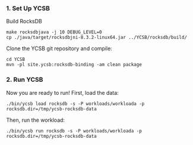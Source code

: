 ### 1. Set Up YCSB

Build  RocksDB

	make rocksdbjava -j 10 DEBUG_LEVEL=0
	cp ./java/target/rocksdbjni-8.3.2-linux64.jar ../YCSB/rocksdb/build/


Clone the YCSB git repository and compile:

    cd YCSB
    mvn -pl site.ycsb:rocksdb-binding -am clean package

### 2. Run YCSB

Now you are ready to run! First, load the data:

    ./bin/ycsb load rocksdb -s -P workloads/workloada -p rocksdb.dir=/tmp/ycsb-rocksdb-data

Then, run the workload:

    ./bin/ycsb run rocksdb -s -P workloads/workloada -p rocksdb.dir=/tmp/ycsb-rocksdb-data

